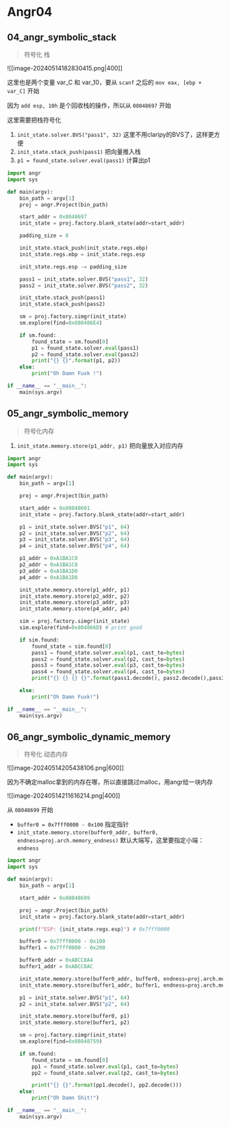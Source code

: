 # Angr04

## 04_angr_symbolic_stack

> 符号化 栈

![[image-20240514182830415.png|400]]

这里也是两个变量 var_C 和 var_10，要从 `scanf` 之后的 `mov eax, [ebp + var_C]` 开始

因为 `add esp, 10h` 是个回收栈的操作，所以从 `08048697` 开始

这里需要把栈符号化

1. `init_state.solver.BVS("pass1", 32)` 这里不用claripy的BVS了，这样更方便
2. `init_state.stack_push(pass1)` 把向量推入栈
3. `p1 = found_state.solver.eval(pass1)` 计算出p1

```python
import angr
import sys

def main(argv):
    bin_path = argv[1]
    proj = angr.Project(bin_path)

    start_addr = 0x8048697
    init_state = proj.factory.blank_state(addr=start_addr)

    padding_size = 8

    init_state.stack_push(init_state.regs.ebp)
    init_state.regs.ebp = init_state.regs.esp

    init_state.regs.esp -= padding_size

    pass1 = init_state.solver.BVS("pass1", 32)
    pass2 = init_state.solver.BVS("pass2", 32)

    init_state.stack_push(pass1)
    init_state.stack_push(pass2)

    sm = proj.factory.simgr(init_state)
    sm.explore(find=0x080486E4)

    if sm.found:
        found_state = sm.found[0]
        p1 = found_state.solver.eval(pass1)
        p2 = found_state.solver.eval(pass2)
        print("{} {}".format(p1, p2))
    else:
        print("Oh Damn Fuxk !")

if __name__ == "__main__":
    main(sys.argv)
```

## 05_angr_symbolic_memory

> 符号化内存

1. `init_state.memory.store(p1_addr, p1)` 把向量放入对应内存

```python
import angr
import sys

def main(argv):
    bin_path = argv[1]

    proj = angr.Project(bin_path)

    start_addr = 0x08048601
    init_state = proj.factory.blank_state(addr=start_addr)

    p1 = init_state.solver.BVS("p1", 64)
    p2 = init_state.solver.BVS("p2", 64)
    p3 = init_state.solver.BVS("p3", 64)
    p4 = init_state.solver.BVS("p4", 64)

    p1_addr = 0xA1BA1C0
    p2_addr = 0xA1BA1C8
    p3_addr = 0xA1BA1D0
    p4_addr = 0xA1BA1D8

    init_state.memory.store(p1_addr, p1)
    init_state.memory.store(p2_addr, p2)
    init_state.memory.store(p3_addr, p3)
    init_state.memory.store(p4_addr, p4)

    sim = proj.factory.simgr(init_state)
    sim.explore(find=0x804866D) # print good

    if sim.found:
        found_state = sim.found[0]
        pass1 = found_state.solver.eval(p1, cast_to=bytes)
        pass2 = found_state.solver.eval(p2, cast_to=bytes)
        pass3 = found_state.solver.eval(p3, cast_to=bytes)
        pass4 = found_state.solver.eval(p4, cast_to=bytes)
        print("{} {} {} {}".format(pass1.decode(), pass2.decode(),pass3.decode(),pass4.decode()))

    else:
        print("Oh Damn Fuxk!")

if __name__ == "__main__":
    main(sys.argv)
```

## 06_angr_symbolic_dynamic_memory

> 符号化 动态内存

![[image-20240514205438106.png|600]]

因为不确定malloc拿到的内存在哪，所以直接跳过malloc，用angr给一块内存

![[image-20240514211616214.png|400]]

从 `08048699` 开始

- `buffer0 = 0x7fff0000 - 0x100` 指定指针
- `init_state.memory.store(buffer0_addr, buffer0, endness=proj.arch.memory_endness)` 默认大端写，这里要指定小端：`endness`

```python
import angr
import sys

def main(argv):
    bin_path = argv[1]

    start_addr = 0x08048699

    proj = angr.Project(bin_path)
    init_state = proj.factory.blank_state(addr=start_addr)

    print(f"ESP: {init_state.regs.esp}") # 0x7fff0000

    buffer0 = 0x7fff0000 - 0x100
    buffer1 = 0x7fff0000 - 0x200

    buffer0_addr = 0xABCC8A4
    buffer1_addr = 0xABCC8AC

    init_state.memory.store(buffer0_addr, buffer0, endness=proj.arch.memory_endness)
    init_state.memory.store(buffer1_addr, buffer1, endness=proj.arch.memory_endness)

    p1 = init_state.solver.BVS("p1", 64)
    p2 = init_state.solver.BVS("p2", 64)

    init_state.memory.store(buffer0, p1)
    init_state.memory.store(buffer1, p2)

    sm = proj.factory.simgr(init_state)
    sm.explore(find=0x08048759)

    if sm.found:
        found_state = sm.found[0]
        pp1 = found_state.solver.eval(p1, cast_to=bytes)
        pp2 = found_state.solver.eval(p2, cast_to=bytes)

        print("{} {}".format(pp1.decode(), pp2.decode()))
    else:
        print("Oh Damn Shit!")

if __name__ == "__main__":
    main(sys.argv)
```

